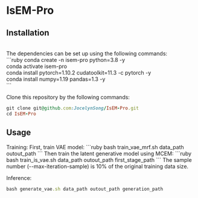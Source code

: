 <h1>IsEM-Pro</h1>


<h2>Installation</h2></br>
The dependencies can be set up using the following commands:</br>
```ruby
conda create -n isem-pro python=3.8 -y </br>
conda activate isem-pro </br>
conda install pytorch=1.10.2 cudatoolkit=11.3 -c pytorch -y </br>
conda install numpy=1.19 pandas=1.3 -y </br>
```

Clone this repository by the following commands:
```ruby
git clone git@github.com:JocelynSong/IsEM-Pro.git
cd IsEM-Pro
```

<h2>Usage</h2>
Training:
First, train VAE model:
```ruby
bash train_vae_mrf.sh data_path outout_path
```
Then train the latent generative model using MCEM:
```ruby
bash train_is_vae.sh data_path outout_path first_stage_path
```
The sample number (--max-iteration-sample) is 10% of the original training data size.


Inference:
```ruby
bash generate_vae.sh data_path outout_path generation_path
```